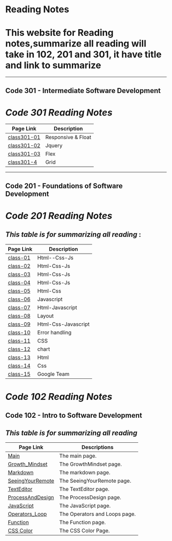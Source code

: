 # Reading Notes


# **This website for Reading notes,summarize all reading will take in 102, 201 and 301, it have title and link to summarize**

---

## Code 301 - Intermediate Software Development
# ***Code 301 Reading Notes***

| **Page Link**| **Description** |
| ------------| --------------- |
| [class301-01](https://sajaababneh.github.io/reading-notes/class301-01) | Responsive & Float |
| [class301-02](https://sajaababneh.github.io/reading-notes/class301-02) | Jquery |
| [class301-03](https://sajaababneh.github.io/reading-notes/class301-03) | Flex|
| [class301-4](https://sajaababneh.github.io/reading-notes/class301-4) | Grid|


---

## Code 201 - Foundations of Software Development
# ***Code 201 Reading Notes***

## ***This table is for summarizing all reading*** : 


| **Page Link**| **Description** |
| --------- | ----------- |
| [class-01](https://sajaababneh.github.io/reading-notes/class-01)  | Html--Css-Js |
| [class-02](https://sajaababneh.github.io/reading-notes/class-02)   | Html-Css-Js|
| [class-03](https://sajaababneh.github.io/reading-notes/class-03)   | Html-Css-Js|
| [class-04](https://sajaababneh.github.io/reading-notes/class-04)  | Html-Css-Js|
| [class-05](https://sajaababneh.github.io/reading-notes/class-05)   | Html-Css|
| [class-06](https://sajaababneh.github.io/reading-notes/class-06)   | Javascript|
| [class-07](https://sajaababneh.github.io/reading-notes/class-07)  | Html-Javascript|
| [class-08](https://sajaababneh.github.io/reading-notes/class-08) | Layout |
| [class-09](https://sajaababneh.github.io/reading-notes/class-09)  | Html-Css-Javascript|
| [class-10](https://sajaababneh.github.io/reading-notes/class-10) | Error handling|
| [class-11](https://sajaababneh.github.io/reading-notes/class-11) | CSS|
| [class-12](https://sajaababneh.github.io/reading-notes/class-12) | chart|
| [class-13](https://sajaababneh.github.io/reading-notes/class-13) | Html|
| [class-14](https://sajaababneh.github.io/reading-notes/class-14)  | Css|
|[class-15](https://sajaababneh.github.io/reading-notes/class-15) | Google Team|


# ***Code 102 Reading Notes***

## Code 102 - Intro to Software Development

## ***This table is for summarizing all reading***


Page Link     |  Descriptions
------------- | --------------
| [Main](https://sajaababneh.github.io/reading-notes/)    | The main page. |
| [Growth_Mindset](https://sajaababneh.github.io/reading-notes/Growthmindset)  | The GrowthMindset page.|
| [Markdown](https://sajaababneh.github.io/reading-notes/Markdown)  | The markdown page.|
| [SeeingYourRemote](https://sajaababneh.github.io/reading-notes/SeeingYourRemote)  | The SeeingYourRemote page.|
| [TextEditor](https://sajaababneh.github.io/reading-notes/Texteditor)  | The TextEditor page.|
| [ProcessAndDesign](https://sajaababneh.github.io/reading-notes/ProcessDesign)  | The ProcessDesign page.|
| [JavaScript](https://sajaababneh.github.io/reading-notes/Javascript)  | The JavaScript page.|
| [Operators_Loop](https://sajaababneh.github.io/reading-notes/OperatorsLoops)  | The Operators and Loops page.|
| [Function](https://sajaababneh.github.io/reading-notes/Function) | The Function page.|
| [CSS Color](https://sajaababneh.github.io/reading-notes/colorcss)  | The CSS Color Page.|








